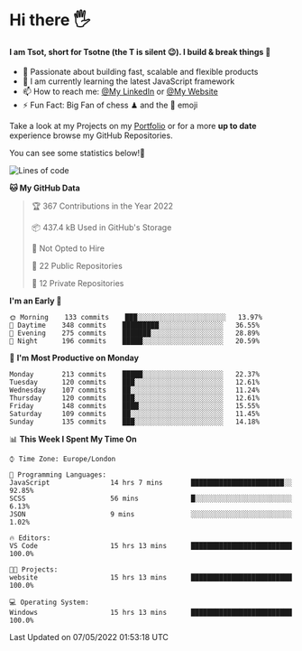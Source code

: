 # Hi there :raised_hand_with_fingers_splayed:
#### I am Tsot, short for Tsotne (the T is silent :wink:). I build & break things :space_invader:
- :telescope: Passionate about building fast, scalable and flexible products
- :seedling: I am currently learning the latest JavaScript framework 
- :mailbox: How to reach me: [@My LinkedIn](https://www.linkedin.com/in/tsotne-gvadzabia/) or [@My Website](https://tsotne.co.uk/contact)
- :zap: Fun Fact: Big Fan of chess ♟ and the 👾 emoji

Take a look at my Projects on my [Portfolio](https://tsotne.co.uk/) or for a more **up to date** experience browse my GitHub Repositories.

You can see some statistics below!:space_invader:
<!--START_SECTION:waka-->
![Lines of code](https://img.shields.io/badge/From%20Hello%20World%20I%27ve%20Written-2%20Million%20lines%20of%20code-blue)

**🐱 My GitHub Data** 

> 🏆 367 Contributions in the Year 2022
 > 
> 📦 437.4 kB Used in GitHub's Storage 
 > 
> 🚫 Not Opted to Hire
 > 
> 📜 22 Public Repositories 
 > 
> 🔑 12 Private Repositories  
 > 
**I'm an Early 🐤** 

```text
🌞 Morning    133 commits    ███░░░░░░░░░░░░░░░░░░░░░░   13.97% 
🌆 Daytime    348 commits    █████████░░░░░░░░░░░░░░░░   36.55% 
🌃 Evening    275 commits    ███████░░░░░░░░░░░░░░░░░░   28.89% 
🌙 Night      196 commits    █████░░░░░░░░░░░░░░░░░░░░   20.59%

```
📅 **I'm Most Productive on Monday** 

```text
Monday       213 commits    █████░░░░░░░░░░░░░░░░░░░░   22.37% 
Tuesday      120 commits    ███░░░░░░░░░░░░░░░░░░░░░░   12.61% 
Wednesday    107 commits    ██░░░░░░░░░░░░░░░░░░░░░░░   11.24% 
Thursday     120 commits    ███░░░░░░░░░░░░░░░░░░░░░░   12.61% 
Friday       148 commits    ████░░░░░░░░░░░░░░░░░░░░░   15.55% 
Saturday     109 commits    ██░░░░░░░░░░░░░░░░░░░░░░░   11.45% 
Sunday       135 commits    ███░░░░░░░░░░░░░░░░░░░░░░   14.18%

```


📊 **This Week I Spent My Time On** 

```text
⌚︎ Time Zone: Europe/London

💬 Programming Languages: 
JavaScript               14 hrs 7 mins       ███████████████████████░░   92.85% 
SCSS                     56 mins             █░░░░░░░░░░░░░░░░░░░░░░░░   6.13% 
JSON                     9 mins              ░░░░░░░░░░░░░░░░░░░░░░░░░   1.02%

🔥 Editors: 
VS Code                  15 hrs 13 mins      █████████████████████████   100.0%

🐱‍💻 Projects: 
website                  15 hrs 13 mins      █████████████████████████   100.0%

💻 Operating System: 
Windows                  15 hrs 13 mins      █████████████████████████   100.0%

```


 Last Updated on 07/05/2022 01:53:18 UTC
<!--END_SECTION:waka-->
